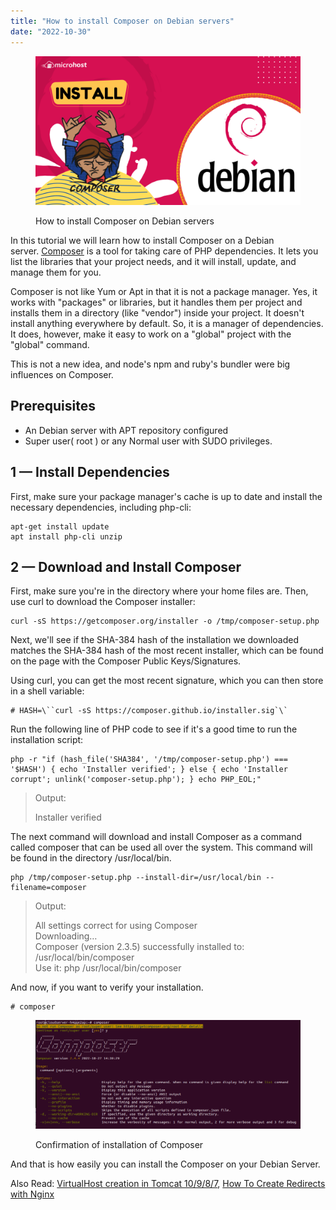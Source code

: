 ```yaml
---
title: "How to install Composer on Debian servers"
date: "2022-10-30"
---
```


<figure>

![How to install Composer on Debian server](images/How-to-install-Composer-on-Debian-server-1024x576.png)

<figcaption>

How to install Composer on Debian servers

</figcaption>

</figure>

In this tutorial we will learn how to install Composer on a Debian server. [Composer](http://getcomposer.org/) is a tool for taking care of PHP dependencies. It lets you list the libraries that your project needs, and it will install, update, and manage them for you.

Composer is not like Yum or Apt in that it is not a package manager. Yes, it works with "packages" or libraries, but it handles them per project and installs them in a directory (like "vendor") inside your project. It doesn't install anything everywhere by default. So, it is a manager of dependencies. It does, however, make it easy to work on a "global" project with the "global" command.

This is not a new idea, and node's npm and ruby's bundler were big influences on Composer.

## Prerequisites

- An Debian server with APT repository configured
- Super user( root ) or any Normal user with SUDO privileges.

## 1 — Install Dependencies

First, make sure your package manager's cache is up to date and install the necessary dependencies, including php-cli:

```
apt-get install update
apt install php-cli unzip
```
## 2 — Download and Install Composer

First, make sure you're in the directory where your home files are. Then, use curl to download the Composer installer:

```
curl -sS https://getcomposer.org/installer -o /tmp/composer-setup.php
```
Next, we'll see if the SHA-384 hash of the installation we downloaded matches the SHA-384 hash of the most recent installer, which can be found on the page with the Composer Public Keys/Signatures.

Using curl, you can get the most recent signature, which you can then store in a shell variable:

```
# HASH=\``curl -sS https://composer.github.io/installer.sig`\`

```

Run the following line of PHP code to see if it's a good time to run the installation script:

```
php -r "if (hash_file('SHA384', '/tmp/composer-setup.php') === '$HASH') { echo 'Installer verified'; } else { echo 'Installer corrupt'; unlink('composer-setup.php'); } echo PHP_EOL;"
```
> Output:
> 
> Installer verified

The next command will download and install Composer as a command called composer that can be used all over the system. This command will be found in the directory /usr/local/bin.

```
php /tmp/composer-setup.php --install-dir=/usr/local/bin --filename=composer
```
> Output:
> 
> All settings correct for using Composer  
> Downloading…  
> Composer (version 2.3.5) successfully installed to: /usr/local/bin/composer  
> Use it: php /usr/local/bin/composer

And now, if you want to verify your installation.

```
# composer 
```

<figure>

![Confirmation of installation of Composer](images/image-457-1024x419.png)

<figcaption>

Confirmation of installation of Composer

</figcaption>

</figure>

And that is how easily you can install the Composer on your Debian Server.

Also Read: [VirtualHost creation in Tomcat 10/9/8/7](https://utho.com/docs/tutorial/virtualhost-creation-in-tomcat-9-8-7/), [How To Create Redirects with Nginx](https://utho.com/docs/tutorial/how-to-create-redirects-with-nginx/)
